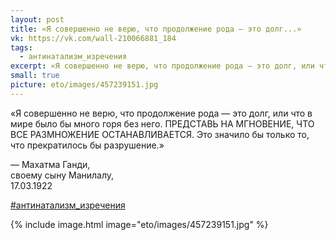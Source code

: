 ```yaml
---
layout: post
title: «Я совершенно не верю, что продолжение рода — это долг...»
vk: https://vk.com/wall-210066881_184
tags:
  - антинатализм_изречения
excerpt: «Я совершенно не верю, что продолжение рода — это долг, или что в мире  было бы много горя без него. ПРЕДСТАВЬ НА МГНОВЕНИЕ, ЧТО ВСЕ РАЗМНОЖЕНИЕ ОСТАНАВЛИВАЕТСЯ. Это значило бы только то, что прекратилось бы разрушение.» — Махатма Ганди, своему сыну Манилалу, 17.03.1922
small: true
picture: eto/images/457239151.jpg
---
```

«Я совершенно не верю, что продолжение рода — это долг, или что в мире  было бы много горя без него. ПРЕДСТАВЬ НА МГНОВЕНИЕ, ЧТО ВСЕ РАЗМНОЖЕНИЕ ОСТАНАВЛИВАЕТСЯ. Это значило бы только то, что прекратилось бы разрушение.»

— Махатма Ганди,<br>
своему сыну Манилалу,<br>
17.03.1922

[#антинатализм_изречения](poisk.html#антинатализм_изречения)

{% include image.html image="eto/images/457239151.jpg" %}